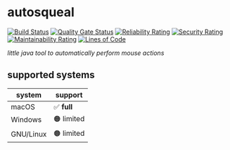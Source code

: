 # autosqueal
[![Build Status](https://drone.beatrice.wtf/api/badges/Tools/autosqeal/status.svg?ref=refs/heads/main)](https://drone.beatrice.wtf/Tools/autosqeal)
[![Quality Gate Status](https://sonar.beatrice.wtf/api/project_badges/measure?project=autosqueal&metric=alert_status&token=sqb_49dde556c032d0130640ea1e48875905b158d368)](https://sonar.beatrice.wtf/dashboard?id=autosqueal)
[![Reliability Rating](https://sonar.beatrice.wtf/api/project_badges/measure?project=autosqueal&metric=reliability_rating&token=sqb_49dde556c032d0130640ea1e48875905b158d368)](https://sonar.beatrice.wtf/dashboard?id=autosqueal)
[![Security Rating](https://sonar.beatrice.wtf/api/project_badges/measure?project=autosqueal&metric=security_rating&token=sqb_49dde556c032d0130640ea1e48875905b158d368)](https://sonar.beatrice.wtf/dashboard?id=autosqueal)
[![Maintainability Rating](https://sonar.beatrice.wtf/api/project_badges/measure?project=autosqueal&metric=sqale_rating&token=sqb_49dde556c032d0130640ea1e48875905b158d368)](https://sonar.beatrice.wtf/dashboard?id=autosqueal)
[![Lines of Code](https://sonar.beatrice.wtf/api/project_badges/measure?project=autosqueal&metric=ncloc&token=sqb_49dde556c032d0130640ea1e48875905b158d368)](https://sonar.beatrice.wtf/dashboard?id=autosqueal)


*little java tool to automatically perform mouse actions*

## supported systems
| system    | support    |
|-----------|------------|
| macOS     | ✅ **full** |
| Windows   | 🟠 limited |
| GNU/Linux | 🟠 limited |

